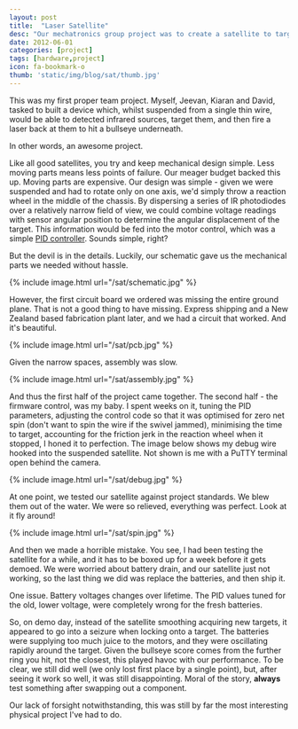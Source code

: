 ```yaml
---
layout: post
title:  "Laser Satellite"
desc: "Our mechatronics group project was to create a satellite to target IR sources and shoot a laser at them. The bulk of the operation consists of an array of IR sensors that feed into a PID controlled reaction wheel, giving surprisingly good accuracy in the end."
date: 2012-06-01
categories: [project]
tags: [hardware,project]
icon: fa-bookmark-o
thumb: 'static/img/blog/sat/thumb.jpg'
---
```


This was my first proper team project. Myself, Jeevan, Kiaran and David, tasked to built a device which, whilst suspended from a single thin wire,
would be able to detected infrared sources, target them, and then fire a laser back at them to hit a bullseye underneath.

In other words, an awesome project.

Like all good satellites, you try and keep mechanical design simple. Less moving parts means less points of failure.
Our meager budget backed this up. Moving parts are expensive. Our design was simple - given we were suspended and had to rotate only on one axis,
we'd simply throw a reaction wheel in the middle of the chassis. By dispersing a series of IR photodiodes over a relatively narrow field of view, we
could combine voltage readings with sensor angular position to determine the angular displacement of the target. This information would be fed
into the motor control, which was a simple [PID controller](https://en.wikipedia.org/wiki/PID_controller). Sounds simple, right?

But the devil is in the details. Luckily, our schematic gave us the mechanical parts we needed without hassle.

{% include image.html url="/sat/schematic.jpg"  %}


However, the first circuit board we ordered was missing the entire ground plane. That is not a good thing to have missing. Express shipping and a New Zealand
based fabrication plant later, and we had a circuit that worked. And it's beautiful.

{% include image.html url="/sat/pcb.jpg"  %}

Given the narrow spaces, assembly was slow.

{% include image.html url="/sat/assembly.jpg"  %}

And thus the first half of the project came together. The second half - the firmware control, was my baby. I spent weeks on it, tuning the PID parameters,
adjusting the control code so that it was optimised for zero net spin (don't want to spin the wire if the swivel jammed), minimising the time to target,
accounting for the friction jerk in the reaction wheel when it stopped, I honed it to perfection. The image below shows my debug wire hooked into the
suspended satellite. Not shown is me with a PuTTY terminal open behind the camera.

{% include image.html url="/sat/debug.jpg"  %}

At one point, we tested our satellite against project standards. We blew them out of the water. We were so relieved, everything was perfect. Look at it fly around!

{% include image.html url="/sat/spin.jpg"  %}

And then we made a horrible mistake. You see, I had been testing the satellite for a while, and it has to be boxed up for a week before it gets
demoed. We were worried about battery drain, and our satellite just not working, so the last thing we did was replace the batteries, and then ship it.

One issue. Battery voltages changes over lifetime. The PID values tuned for the old, lower voltage, were completely wrong for the fresh batteries.

So, on demo day, instead of the satellite smoothing acquiring new targets, it appeared to go into a seizure when locking onto a target. The batteries were
supplying too much juice to the motors, and they were oscillating rapidly around the target. Given the bullseye score comes from the further ring you hit, not the
closest, this played havoc with our performance. To be clear, we still did well (we only lost first place by a single point), but, after seeing it work
so well, it was still disappointing. Moral of the story, <strong>always</strong> test something after swapping out a component.

Our lack of forsight notwithstanding, this was still by far the most interesting physical project I've had to do.
